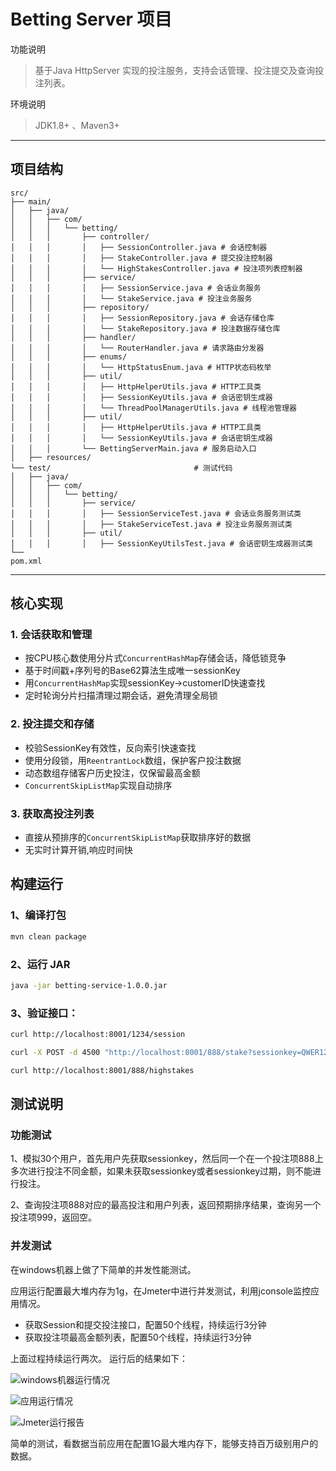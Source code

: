 # Betting Server 项目

功能说明  
> 基于Java HttpServer 实现的投注服务，支持会话管理、投注提交及查询投注列表。


环境说明   
> JDK1.8+ 、Maven3+


---

## 项目结构

```
src/
├── main/
│   ├── java/
│   │   ├── com/
│   │   │   └── betting/
│   │   │       ├── controller/          
│   │   │       │   ├── SessionController.java # 会话控制器
│   │   │       │   ├── StakeController.java # 提交投注控制器
│   │   │       │   └── HighStakesController.java # 投注项列表控制器
│   │   │       ├── service/             
│   │   │       │   ├── SessionService.java # 会话业务服务
│   │   │       │   └── StakeService.java # 投注业务服务
│   │   │       ├── repository/         
│   │   │       │   ├── SessionRepository.java # 会话存储仓库
│   │   │       │   └── StakeRepository.java # 投注数据存储仓库
│   │   │       ├── handler/               
│   │   │       │   └── RouterHandler.java # 请求路由分发器
│   │   │       ├── enums/               
│   │   │       │   └── HttpStatusEnum.java # HTTP状态码枚举
│   │   │       ├── util/                
│   │   │       │   ├── HttpHelperUtils.java # HTTP工具类
│   │   │       │   ├── SessionKeyUtils.java # 会话密钥生成器
│   │   │       │   └── ThreadPoolManagerUtils.java # 线程池管理器
│   │   │       ├── util/                
│   │   │       │   ├── HttpHelperUtils.java # HTTP工具类
│   │   │       │   └── SessionKeyUtils.java # 会话密钥生成器
│   │   │       └── BettingServerMain.java # 服务启动入口
│   ├── resources/
└── test/                                # 测试代码
│   ├── java/
│   │   ├── com/
│   │   │   └── betting/
│   │   │       ├── service/          
│   │   │       │   ├── SessionServiceTest.java # 会话业务服务测试类
│   │   │       │   ├── StakeServiceTest.java # 投注业务服务测试类
│   │   │       ├── util/                
│   │   │       │   ├── SessionKeyUtilsTest.java # 会话密钥生成器测试类 
└── 
pom.xml
```
 
---

## 核心实现

### 1. 会话获取和管理
- 按CPU核心数使用分片式`ConcurrentHashMap`存储会话，降低锁竞争
- 基于时间戳+序列号的Base62算法生成唯一sessionKey
- 用`ConcurrentHashMap`实现sessionKey→customerID快速查找
- 定时轮询分片扫描清理过期会话，避免清理全局锁

### 2. 投注提交和存储
- 校验SessionKey有效性，反向索引快速查找
- 使用分段锁，用`ReentrantLock`数组，保护客户投注数据
- 动态数组存储客户历史投注，仅保留最高金额
- `ConcurrentSkipListMap`实现自动排序

### 3. 获取高投注列表
- 直接从预排序的`ConcurrentSkipListMap`获取排序好的数据
- 无实时计算开销,响应时间快




## 构建运行

### 1、编译打包

```bash
mvn clean package
```


### 2、运行 JAR

```bash
java -jar betting-service-1.0.0.jar
```

### 3、验证接口：
```bash
curl http://localhost:8001/1234/session

curl -X POST -d 4500 "http://localhost:8001/888/stake?sessionkey=QWER12A"

curl http://localhost:8001/888/highstakes

```


## 测试说明
### 功能测试
1、模拟30个用户，首先用户先获取sessionkey，然后同一个在一个投注项888上多次进行投注不同金额，如果未获取sessionkey或者sessionkey过期，则不能进行投注。  

2、查询投注项888对应的最高投注和用户列表，返回预期排序结果，查询另一个投注项999，返回空。

### 并发测试
在windows机器上做了下简单的并发性能测试。

应用运行配置最大堆内存为1g，在Jmeter中进行并发测试，利用jconsole监控应用情况。  
- 获取Session和提交投注接口，配置50个线程，持续运行3分钟  
- 获取投注项最高金额列表，配置50个线程，持续运行3分钟  

上面过程持续运行两次。 运行后的结果如下：  

![windows机器运行情况](https://img.picui.cn/free/2025/02/24/67bc0142c8dd8.png)

![应用运行情况](https://img.picui.cn/free/2025/02/24/67bc014307796.png)

![Jmeter运行报告](https://img.picui.cn/free/2025/02/24/67bc0142b638a.png)

简单的测试，看数据当前应用在配置1G最大堆内存下，能够支持百万级别用户的数据。

